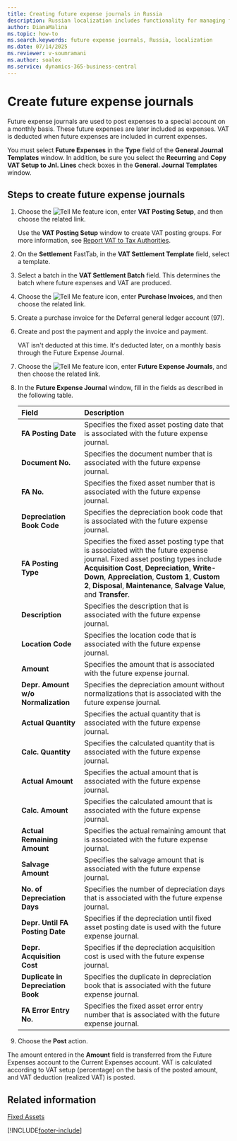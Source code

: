 ```yaml
---
title: Creating future expense journals in Russia
description: Russian localization includes functionality for managing future expenses in Business Central.
author: DianaMalina
ms.topic: how-to
ms.search.keywords: future expense journals, Russia, localization
ms.date: 07/14/2025
ms.reviewer: v-soumramani
ms.author: soalex
ms.service: dynamics-365-business-central
---
```


# Create future expense journals

Future expense journals are used to post expenses to a special account on a monthly basis. These future expenses are later included as expenses. VAT is deducted when future expenses are included in current expenses.

You must select **Future Expenses** in the **Type** field of the **General Journal Templates** window. In addition, be sure you select the **Recurring** and **Copy VAT Setup to Jnl. Lines** check boxes in the **General. Journal Templates** window.

## Steps to create future expense journals

1. Choose the ![Tell Me feature](../../media/ui-search/search_small.png "Tell me what you want to do") icon, enter **VAT Posting Setup**, and then choose the related link.

   Use the **VAT Posting Setup** window to create VAT posting groups. For more information, see [Report VAT to Tax Authorities](../../finance-how-report-vat.md).

1. On the **Settlement** FastTab, in the **VAT Settlement Template** field, select a template.

1. Select a batch in the **VAT Settlement Batch** field. This determines the batch where future expenses and VAT are produced.

1. Choose the ![Tell Me feature](../../media/ui-search/search_small.png "Tell me what you want to do") icon, enter **Purchase Invoices**, and then choose the related link.

1. Create a purchase invoice for the Deferral general ledger account (97).

1. Create and post the payment and apply the invoice and payment.

   VAT isn't deducted at this time. It's deducted later, on a monthly basis through the Future Expense Journal.

1. Choose the ![Tell Me feature](../../media/ui-search/search_small.png "Tell me what you want to do") icon, enter **Future Expense Journals**, and then choose the related link.

1. In the **Future Expense Journal** window, fill in the fields as described in the following table.

   | Field | Description |
   |:-|:-|
   | **FA Posting Date** | Specifies the fixed asset posting date that is associated with the future expense journal. |
   | **Document No.** | Specifies the document number that is associated with the future expense journal. |
   | **FA No.** | Specifies the fixed asset number that is associated with the future expense journal. |
   | **Depreciation Book Code** | Specifies the depreciation book code that is associated with the future expense journal. |
   | **FA Posting Type** | Specifies the fixed asset posting type that is associated with the future expense journal. Fixed asset posting types include **Acquisition Cost**, **Depreciation**, **Write-Down**, **Appreciation**, **Custom 1**, **Custom 2**, **Disposal**, **Maintenance**, **Salvage Value**, and **Transfer**. |
   | **Description** | Specifies the description that is associated with the future expense journal. |
   | **Location Code** | Specifies the location code that is associated with the future expense journal. |
   | **Amount** | Specifies the amount that is associated with the future expense journal. |
   | **Depr. Amount w/o Normalization** | Specifies the depreciation amount without normalizations that is associated with the future expense journal. |
   | **Actual Quantity** | Specifies the actual quantity that is associated with the future expense journal. |
   | **Calc. Quantity** | Specifies the calculated quantity that is associated with the future expense journal. |
   | **Actual Amount** | Specifies the actual amount that is associated with the future expense journal. |
   | **Calc. Amount** | Specifies the calculated amount that is associated with the future expense journal. |
   | **Actual Remaining Amount** | Specifies the actual remaining amount that is associated with the future expense journal. |
   | **Salvage Amount** | Specifies the salvage amount that is associated with the future expense journal. |
   | **No. of Depreciation Days** | Specifies the number of depreciation days that is associated with the future expense journal. |
   | **Depr. Until FA Posting Date** | Specifies if the depreciation until fixed asset posting date is used with the future expense journal. |
   | **Depr. Acquisition Cost** | Specifies if the depreciation acquisition cost is used with the future expense journal. |
   | **Duplicate in Depreciation Book** | Specifies the duplicate in depreciation book that is associated with the future expense journal. |
   | **FA Error Entry No.** | Specifies the fixed asset error entry number that is associated with the future expense journal. |

1. Choose the **Post** action.

The amount entered in the **Amount** field is transferred from the Future Expenses account to the Current Expenses account. VAT is calculated according to VAT setup (percentage) on the basis of the posted amount, and VAT deduction (realized VAT) is posted.

## Related information

[Fixed Assets](fixed-assets.md)  

[!INCLUDE[footer-include](../../includes/footer-banner.md)]
